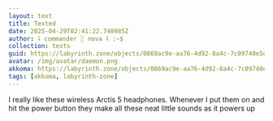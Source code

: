 ```yaml
---
layout: text
title: Texted
date: 2025-04-29T02:41:22.740985Z
author: ⸸ commander ░ nova ⸸ :~$
collection: texts
guid: https://labyrinth.zone/objects/0869ac9e-aa76-4d92-8a4c-7c09740e5d14
avatar: /img/avatar/daemon.png
akkoma: https://labyrinth.zone/objects/0869ac9e-aa76-4d92-8a4c-7c09740e5d14
tags: [akkoma, labyrinth-zone]
---
```


<p>I really like these wireless Arctis 5 headphones. Whenever I put them on and hit the power button they make all these neat little sounds as it powers up</p>